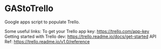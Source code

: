 # GAStoTrello
Google apps script to populate Trello.

Some useful links:
To get your Trello app key: https://trello.com/app-key
Getting started with Trello dev: https://trello.readme.io/docs/get-started
API Ref: https://trello.readme.io/v1.0/reference

